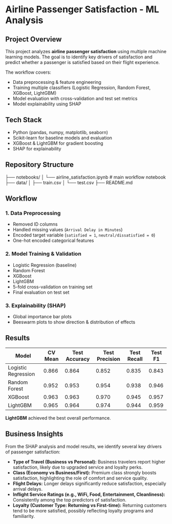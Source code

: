 # Airline Passenger Satisfaction - ML Analysis 

## Project Overview
This project analyzes **airline passenger satisfaction** using multiple machine learning models.
The goal is to identify key drivers of satisfaction and predict whether a passenger is satisfied based on their flight experience.

The workflow covers:
- Data preprocessing & feature engineering
- Training multiple classifiers (Logistic Regression, Random Forest, XGBoost, LightGBM)
- Model evaluation with cross-validation and test set metrics
- Model explainability using SHAP



## Tech Stack
- Python (pandas, numpy, matplotlib, seaborn)
- Scikit-learn for baseline models and evaluation
- XGBoost & LightGBM for gradient boosting
- SHAP for explainability


## Repository Structure
├── notebooks/
│ └── airline_satisfaction.ipynb # main workflow notebook
├── data/
│ ├── train.csv
│ └── test.csv
├── README.md



## Workflow

### 1. Data Preprocessing
- Removed ID columns
- Handled missing values (`Arrival Delay in Minutes`)
- Encoded target variable (`satisfied = 1`, `neutral/dissatisfied = 0`)
- One-hot encoded categorical features

### 2. Model Training & Validation
- Logistic Regression (baseline)
- Random Forest
- XGBoost
- LightGBM
- 5-fold cross-validation on training set
- Final evaluation on test set

### 3. Explainability (SHAP)
- Global importance bar plots
- Beeswarm plots to show direction & distribution of effects


## Results

| Model                | CV Mean | Test Accuracy | Test Precision | Test Recall | Test F1 |
|----------------------|---------|---------------|----------------|-------------|---------|
| Logistic Regression  | 0.866   | 0.864         | 0.852          | 0.835       | 0.843   |
| Random Forest        | 0.952   | 0.953         | 0.954          | 0.938       | 0.946   |
| XGBoost              | 0.963   | 0.963         | 0.970          | 0.945       | 0.957   |
| LightGBM             | 0.965   | 0.964         | 0.974          | 0.944       | 0.959   |

**LightGBM** achieved the best overall performance.


## Business Insights

From the SHAP analysis and model results, we identify several key drivers of passenger satisfaction:

- **Type of Travel (Business vs Personal):** Business travelers report higher satisfaction, likely due to upgraded service and loyalty perks.
- **Class (Economy vs Business/First):** Premium class strongly boosts satisfaction, highlighting the role of comfort and service quality.
- **Flight Delays:** Longer delays significantly reduce satisfaction, especially arrival delays.
- **Inflight Service Ratings (e.g., WiFi, Food, Entertainment, Cleanliness):** Consistently among the top predictors of satisfaction.
- **Loyalty (Customer Type: Returning vs First-time):** Returning customers tend to be more satisfied, possibly reflecting loyalty programs and familiarity.

